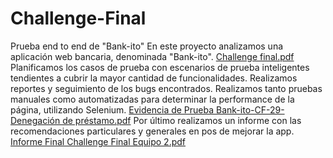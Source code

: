 # Challenge-Final
Prueba end to end de "Bank-ito"
En este proyecto analizamos una aplicación web bancaria, denominada "Bank-ito". 
[Challenge final.pdf](https://github.com/AntuRM/Challenge-Final/files/11150180/Challenge.final.pdf)
Planificamos los casos de prueba con escenarios de prueba inteligentes tendientes a cubrir la mayor cantidad de funcionalidades. Realizamos reportes y seguimiento de los bugs encontrados. Realizamos tanto pruebas manuales como automatizadas para determinar la performance de la página, utilizando Selenium. [Evidencia de Prueba Bank-ito-CF-29-Denegación de préstamo.pdf](https://github.com/AntuRM/Challenge-Final/files/11150242/Evidencia.de.Prueba.Bank-ito-CF-29-Denegacion.de.prestamo.pdf)
Por último realizamos un informe con las recomendaciones particulares y generales en pos de mejorar la app.
[Informe Final Challenge Final Equipo 2.pdf](https://github.com/AntuRM/Challenge-Final/files/11150243/Informe.Final.Challenge.Final.Equipo.2.pdf)
